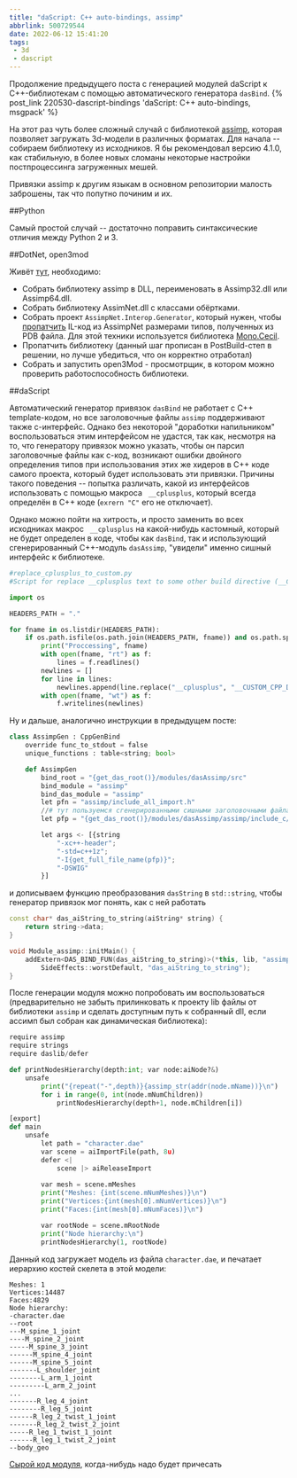```yaml
---
title: "daScript: C++ auto-bindings, assimp"
abbrlink: 500729544
date: 2022-06-12 15:41:20
tags:
 - 3d
 - dascript
---
```


Продолжение предыдущего поста с генерацией модулей daScript к С++-библиотекам с помощью автоматического генератора `dasBind`.
{% post_link 220530-dascript-bindings 'daScript: C++ auto-bindings, msgpack' %}

На этот раз чуть более сложный случай с библиотекой [assimp](https://github.com/assimp/assimp), которая позволяет загружать 3d-модели в различных форматах. Для начала -- собираем библиотеку из исходников. Я бы рекомендовал версию 4.1.0, как стабильную, в более новых сломаны некоторые настройки постпроцессинга загруженных мешей.

Привязки assimp к другим языкам в основном репозитории малость заброшены, так что попутно починим и их.

##Python

Самый простой случай -- достаточно поправить синтаксические отличия между Python 2 и 3. 

##DotNet, open3mod

Живёт [тут](https://github.com/acgessler/open3mod), необходимо:
- Собрать библиотеку assimp в DLL, переименовать в Assimp32.dll или Assimp64.dll.
- Собрать библиотеку AssimNet.dll с классами обёртками.
- Собрать проект `AssimpNet.Interop.Generator`, который нужен, чтобы [пропатчить](https://github.com/acgessler/open3mod/blob/master/libs/assimp-net/AssimpNet.Interop.Generator/Program.cs#L34) IL-код из AssimpNet размерами типов, полученных из PDB файла. Для этой техники используется библиотека [Mono.Cecil](https://www.mono-project.com/docs/tools+libraries/libraries/Mono.Cecil/).
- Пропатчить библиотеку (данный шаг прописан в PostBuild-степ в решении, но лучше убедиться, что он корректно отработал)
- Собрать и запустить open3Mod - просмотрщик, в котором можно проверить работоспособность библиотеки.

##daScript

Автоматический генератор привязок `dasBind` не работает с C++ template-кодом, но все заголовочные файлы `assimp` поддерживают также c-интерфейс. Однако без некоторой "доработки напильником" воспользоваться этим интерфейсом не удастся, так как, несмотря на то, что генератору привязок можно указать, чтобы он парсил заголовочные файлы как c-код, возникают ошибки двойного определения типов при использования этих же хидеров в C++ коде самого проекта, который будет использовать эти привязки. Причины такого поведения -- попытка различать, какой из интерфейсов использовать с помощью макроса ` __cplusplus`, который всегда определён в C++ коде (`exrern "C"` его не отключает).

Однако можно пойти на хитрость, и просто заменить во всех исходниках макрос ` __cplusplus` на какой-нибудь кастомный, который не будет определен в коде, чтобы как `dasBind`, так и использующий сгенерированный C++-модуль `dasAssimp`, "увидели" именно сишный интерфейс к библиотеке.

```python
#replace_cplusplus_to_custom.py
#Script for replace __cplusplus text to some other build directive (__CUSTOM_CPP_DEFINE)

import os

HEADERS_PATH = "."

for fname in os.listdir(HEADERS_PATH):
	if os.path.isfile(os.path.join(HEADERS_PATH, fname)) and os.path.splitext(fname)[1] != ".py":
		print("Proccessing", fname)
		with open(fname, "rt") as f:
			lines = f.readlines()
		newlines = []
		for line in lines:
			newlines.append(line.replace("__cplusplus", "__CUSTOM_CPP_DEFINE"))
		with open(fname, "wt") as f:
			f.writelines(newlines)
```

Ну и дальше, аналогично инструкции в предыдущем посте:

```python
class AssimpGen : CppGenBind
    override func_to_stdout = false
    unique_functions : table<string; bool>

    def AssimpGen
        bind_root = "{get_das_root()}/modules/dasAssimp/src"
        bind_module = "assimp"
        bind_das_module = "assimp"
        let pfn = "assimp/include_all_import.h"
        //# тут пользуемся сгенерированными сишными заголовочными файлами
        let pfp = "{get_das_root()}/modules/dasAssimp/assimp/include_c/" 

        let args <- [{string
            "-xc++-header";
            "-std=c++1z";
            "-I{get_full_file_name(pfp)}";
            "-DSWIG"
        }]
```

и дописываем функцию преобразования `dasString` в `std::string`, чтобы генератор привязок мог понять, как с ней работать


```c++
const char* das_aiString_to_string(aiString* string) {
	return string->data;
}

void Module_assimp::initMain() {
	addExtern<DAS_BIND_FUN(das_aiString_to_string)>(*this, lib, "assimp_str",
		SideEffects::worstDefault, "das_aiString_to_string");
}
```

После генерации модуля можно попробовать им воспользоваться (предварительно не забыть прилинковать к проекту lib файлы от библиотеки `assimp` и сделать доступным путь к собранный dll, если ассимп был собран как динамическая библиотека):

```python
require assimp
require strings
require daslib/defer

def printNodesHierarchy(depth:int; var node:aiNode?&)
    unsafe
        print("{repeat("-",depth)}{assimp_str(addr(node.mName))}\n")
        for i in range(0, int(node.mNumChildren))
            printNodesHierarchy(depth+1, node.mChildren[i])

[export]
def main
    unsafe
        let path = "character.dae"
        var scene = aiImportFile(path, 8u)
        defer <|
            scene |> aiReleaseImport
        
        var mesh = scene.mMeshes
        print("Meshes: {int(scene.mNumMeshes)}\n")
        print("Vertices:{int(mesh[0].mNumVertices)}\n")
        print("Faces:{int(mesh[0].mNumFaces)}\n")

        var rootNode = scene.mRootNode
        print("Node hierarchy:\n")
        printNodesHierarchy(1, rootNode)
```

Данный код загружает модель из файла `character.dae`, и печатает иерархию костей скелета в этой модели:
```
Meshes: 1
Vertices:14487
Faces:4829
Node hierarchy:
-character.dae
--root
---M_spine_1_joint
----M_spine_2_joint
-----M_spine_3_joint
------M_spine_4_joint
------M_spine_5_joint
-------L_shoulder_joint
--------L_arm_1_joint
---------L_arm_2_joint
...
-------R_leg_4_joint
--------R_leg_5_joint
------R_leg_2_twist_1_joint
-------R_leg_2_twist_2_joint
-----R_leg_1_twist_1_joint
------R_leg_1_twist_2_joint
--body_geo
```

[Сырой код модуля](https://github.com/spiiin/dasClangBind_modules/tree/main/dasAssimp), когда-нибудь надо будет причесать




 

